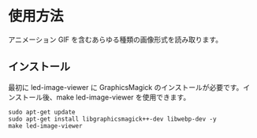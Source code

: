 # 使用方法
アニメーション GIF を含むあらゆる種類の画像形式を読み取ります。

## インストール
最初に led-image-viewer に GraphicsMagick のインストールが必要です。インストール後、make led-image-viewer を使用できます。
````
sudo apt-get update
sudo apt-get install libgraphicsmagick++-dev libwebp-dev -y
make led-image-viewer
````
